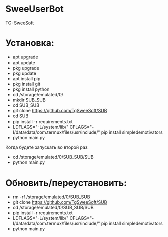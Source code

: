 # SweeUserBot

TG: [SweeSoft](http://t.me/SweeSoft)

# Установка:
* apt upgrade
* apt update
* pkg upgrade
* pkg update
* apt install pip
* pkg install git
* pkg install python
* cd /storage/emulated/0/
* mkdir SUB_SUB
* cd SUB_SUB
* git clone https://github.com/TgSweeSoft/SUB
* cd SUB
* pip install -r requirements.txt
* LDFLAGS="-L/system/lib/" CFLAGS="-I/data/data/com.termux/files/usr/include/" pip install simpledemotivators
* python main.py


Когда будете запускать во второй раз:
* cd /storage/emulated/0/SUB_SUB/SUB
* python main.py

# Обновить/переустановить:
* rm -rf /storage/emulated/0/SUB_SUB
* git clone https://github.com/TgSweeSoft/SUB
* cd /storage/emulated/0/SUB_SUB/SUB
* pip install -r requirements.txt
* LDFLAGS="-L/system/lib/" CFLAGS="-I/data/data/com.termux/files/usr/include/" pip install simpledemotivators
* python main.py


